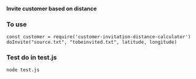 #### Invite customer based on distance

### To use 
`const customer = require('customer-invitation-distance-calculator')`
`doInvite("source.txt", "tobeinvited.txt", latitude, longitude)`

### Test do in test.js
`node test.js`